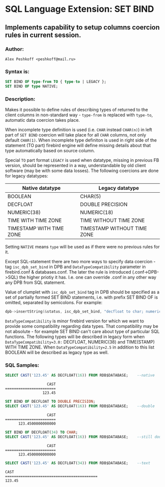 # SQL Language Extension: SET BIND

##	Implements capability to setup columns coercion rules in current session.


### Author:

	Alex Peshkoff <peshkoff@mail.ru>


### Syntax is:

```sql
SET BIND OF type-from TO { type-to | LEGACY };
SET BIND OF type NATIVE;
```

### Description:

Makes it possible to define rules of describing types of returned to the client columns in non-standard way -
`type-from` is replaced with `type-to`, automatic data coercion takes place.

When incomplete type definition is used (i.e. `CHAR` instead `CHAR(n)`) in left part of `SET BIND` coercion
will take place for all `CHAR` columns, not only default `CHAR(1)`.
When incomplete type definiton is used in right side of the statement (TO part) firebird engine will define missing
details about that type automatically based on source column.

Special `TO` part format `LEGACY` is used when datatype, missing in previous FB version, should be represented in
a way, understandable by old client software (may be with some data losses). The following coercions are done for
legacy datatypes:

| Native datatype | Legacy datatype |
|---|---|
| BOOLEAN | CHAR(5) |
| DECFLOAT | DOUBLE PRECISION |
| NUMERIC(38) | NUMERIC(18) |
| TIME WITH TIME ZONE | TIME WITHOUT TIME ZONE |
| TIMESTAMP WITH TIME ZONE | TIMESTAMP WITHOUT TIME ZONE |

Setting `NATIVE` means `type` will be used as if there were no previous rules for it.

Except SQL-statement there are two more ways to specify data coercion - tag `isc_dpb_set_bind` in DPB
and `DataTypeCompatibility` parameter in firebird.conf & databases.conf. The later the rule is introduced
(.conf->DPB->SQL) the higher priotiy it has.
I.e. one can override .conf in any other way any DPB from SQL statement.

Value of clumplet with `isc_dpb_set_bind` tag in DPB should be specified as a set of partially
formed SET BIND statements, i.e. with prefix SET BIND OF is omitted, separated by semicolons.
For example:
```c++
dpb->insertString(&status, isc_dpb_set_bind, "decfloat to char; numeric(38) to char");
```

`DataTypeCompatibility` is minor firebird version for which we want to provide some compatibility
regarding data types. That compatibility may be not absolute - for example SET BIND can't care about type
of particular SQL functions. The following types will be described in legacy form when `DataTypeCompatibility=3.0:`
DECFLOAT, NUMERIC(38) and TIME(STAMP) WITH TIME ZONE. When `DataTypeCompatibility=2.5` in addition to this
list BOOLEAN will be described as legacy type as well.


### SQL Samples:

```sql
SELECT CAST('123.45' AS DECFLOAT(16)) FROM RDB$DATABASE;	--native
```
```
                   CAST
=======================
                 123.45
```

```sql
SET BIND OF DECFLOAT TO DOUBLE PRECISION;
SELECT CAST('123.45' AS DECFLOAT(16)) FROM RDB$DATABASE;	--double
```
```
                   CAST
=======================
      123.4500000000000
```

```sql
SET BIND OF DECFLOAT(34) TO CHAR;
SELECT CAST('123.45' AS DECFLOAT(16)) FROM RDB$DATABASE;	--still double
```
```
                   CAST
=======================
      123.4500000000000
```

```sql
SELECT CAST('123.45' AS DECFLOAT(34)) FROM RDB$DATABASE;	--text
```
```
CAST
==========================================
123.45
```
